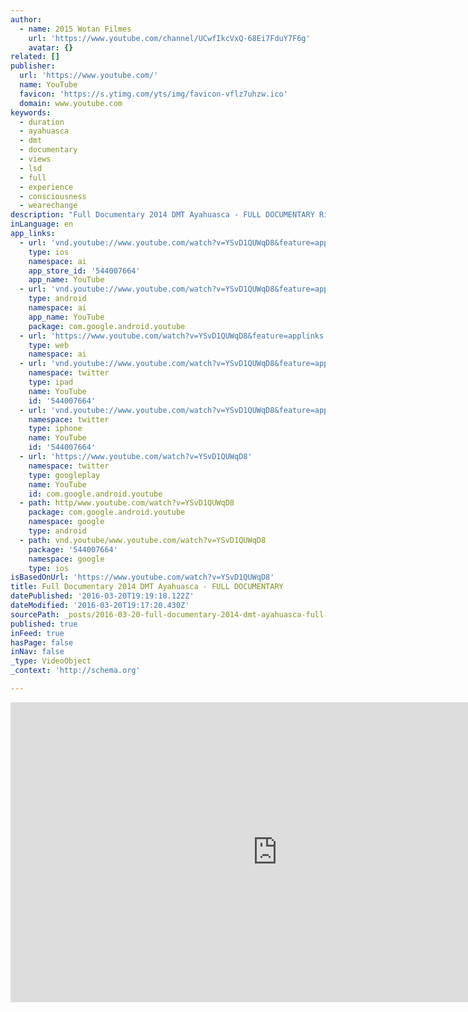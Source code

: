 ```yaml
---
author:
  - name: 2015 Wotan Filmes
    url: 'https://www.youtube.com/channel/UCwfIkcVxQ-68Ei7FduY7F6g'
    avatar: {}
related: []
publisher:
  url: 'https://www.youtube.com/'
  name: YouTube
  favicon: 'https://s.ytimg.com/yts/img/favicon-vflz7uhzw.ico'
  domain: www.youtube.com
keywords:
  - duration
  - ayahuasca
  - dmt
  - documentary
  - views
  - lsd
  - full
  - experience
  - consciousness
  - wearechange
description: "Full Documentary 2014 DMT Ayahuasca - FULL DOCUMENTARY Rick Strassman's study on DMT, and the subject's experiences."
inLanguage: en
app_links:
  - url: 'vnd.youtube://www.youtube.com/watch?v=YSvD1QUWqD8&feature=applinks'
    type: ios
    namespace: ai
    app_store_id: '544007664'
    app_name: YouTube
  - url: 'vnd.youtube://www.youtube.com/watch?v=YSvD1QUWqD8&feature=applinks'
    type: android
    namespace: ai
    app_name: YouTube
    package: com.google.android.youtube
  - url: 'https://www.youtube.com/watch?v=YSvD1QUWqD8&feature=applinks'
    type: web
    namespace: ai
  - url: 'vnd.youtube://www.youtube.com/watch?v=YSvD1QUWqD8&feature=applinks'
    namespace: twitter
    type: ipad
    name: YouTube
    id: '544007664'
  - url: 'vnd.youtube://www.youtube.com/watch?v=YSvD1QUWqD8&feature=applinks'
    namespace: twitter
    type: iphone
    name: YouTube
    id: '544007664'
  - url: 'https://www.youtube.com/watch?v=YSvD1QUWqD8'
    namespace: twitter
    type: googleplay
    name: YouTube
    id: com.google.android.youtube
  - path: http/www.youtube.com/watch?v=YSvD1QUWqD8
    package: com.google.android.youtube
    namespace: google
    type: android
  - path: vnd.youtube/www.youtube.com/watch?v=YSvD1QUWqD8
    package: '544007664'
    namespace: google
    type: ios
isBasedOnUrl: 'https://www.youtube.com/watch?v=YSvD1QUWqD8'
title: Full Documentary 2014 DMT Ayahuasca - FULL DOCUMENTARY
datePublished: '2016-03-20T19:19:18.122Z'
dateModified: '2016-03-20T19:17:20.430Z'
sourcePath: _posts/2016-03-20-full-documentary-2014-dmt-ayahuasca-full-documentary.md
published: true
inFeed: true
hasPage: false
inNav: false
_type: VideoObject
_context: 'http://schema.org'

---
```

<iframe src="https://cdn.embedly.com/widgets/media.html?src=https%3A%2F%2Fwww.youtube.com%2Fembed%2FYSvD1QUWqD8%3Ffeature%3Doembed&amp;url=https%3A%2F%2Fwww.youtube.com%2Fwatch%3Fv%3DYSvD1QUWqD8&amp;image=https%3A%2F%2Fi.ytimg.com%2Fvi%2FYSvD1QUWqD8%2Fhqdefault.jpg&amp;key=b7d04c9b404c499eba89ee7072e1c4f7&amp;type=text%2Fhtml&amp;schema=youtube" width="854" height="480" scrolling="no" frameborder="0" allowfullscreen="allowfullscreen" style=""></iframe>